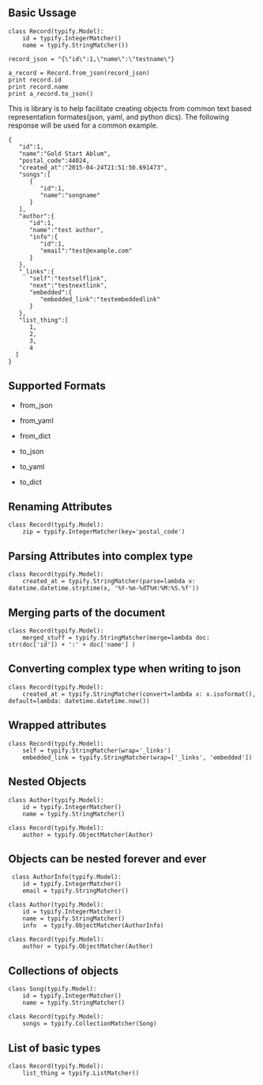 Basic Ussage
----
    class Record(typify.Model):                                                                                                                                                                    
        id = typify.IntegerMatcher()                                                                                                                                                               
        name = typify.StringMatcher())  

    record_json = "{\"id\":1,\"name\":\"testname\"}
    
    a_record = Record.from_json(record_json)
    print record.id
    print record.name
    print a_record.to_json()

This is library is to help facilitate creating objects from common text based representation formates(json, yaml, and python dics).  The following response will be used for a common example.  

    {
       "id":1,
       "name":"Gold Start Ablum",
       "postal_code":44024,
       "created_at":"2015-04-24T21:51:50.691473",
       "songs":[
          {
             "id":1,
             "name":"songname"
          }
       ],
       "author":{
          "id":1,
          "name":"test author",
          "info":{
             "id":1,
             "email":"test@example.com"
          }
       },
       "_links":{
          "self":"testselflink",
          "next":"testnextlink",
          "embedded":{
             "embedded_link":"testembeddedlink"
          }
       },
       "list_thing":[
          1,
          2,
          3,
          4
      ]
    }
    
    
Supported Formats
---
* from_json
* from_yaml
* from_dict

* to_json
* to_yaml
* to_dict

    
    
Renaming Attributes
---
    class Record(typify.Model):
        zip = typify.IntegerMatcher(key='postal_code')
        
Parsing Attributes into complex type
---
    class Record(typify.Model):
        created_at = typify.StringMatcher(parse=lambda x: datetime.datetime.strptime(x, '%Y-%m-%dT%H:%M:%S.%f'))

Merging parts of the document
---
    class Record(typify.Model):
        merged_stuff = typify.StringMatcher(merge=lambda doc: str(doc['id']) + ':' + doc['name'] )
        
Converting complex type when writing to json
---
    class Record(typify.Model):
        created_at = typify.StringMatcher(convert=lambda x: x.isoformat(), default=lambda: datetime.datetime.now())
        
Wrapped attributes
---
    class Record(typify.Model):
        self = typify.StringMatcher(wrap='_links')
        embedded_link = typify.StringMatcher(wrap=['_links', 'embedded'])
        
Nested Objects
---

    class Author(typify.Model):                                                                                                                                                                    
        id = typify.IntegerMatcher()                                                                                                                                                               
        name = typify.StringMatcher()
        
    class Record(typify.Model): 
        author = typify.ObjectMatcher(Author)
        
Objects can be nested forever and ever
---
     class AuthorInfo(typify.Model):                                                                                                                                                                
        id = typify.IntegerMatcher()                                                                                                                                                               
        email = typify.StringMatcher()  
   
    class Author(typify.Model):                                                                                                                                                                    
        id = typify.IntegerMatcher()                                                                                                                                                               
        name = typify.StringMatcher()
        info  = typify.ObjectMatcher(AuthorInfo)
        
    class Record(typify.Model): 
        author = typify.ObjectMatcher(Author)
        
Collections of objects
---
    class Song(typify.Model):                                                                                                                                                                      
        id = typify.IntegerMatcher()                                                                                                                                                               
        name = typify.StringMatcher() 
    
    class Record(typify.Model): 
        songs = typify.CollectionMatcher(Song)
        
List of basic types
---
    class Record(typify.Model): 
        list_thing = typify.ListMatcher()
